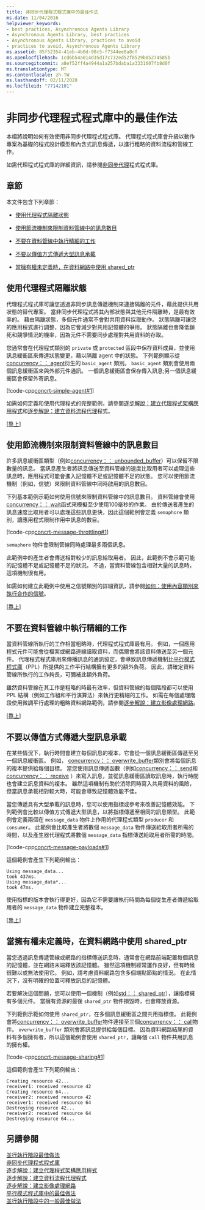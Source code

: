 ```yaml
---
title: 非同步代理程式程式庫中的最佳作法
ms.date: 11/04/2016
helpviewer_keywords:
- best practices, Asynchronous Agents Library
- Asynchronous Agents Library, best practices
- Asynchronous Agents Library, practices to avoid
- practices to avoid, Asynchronous Agents Library
ms.assetid: 85f52354-41eb-4b0d-98c5-f7344ee8a8cf
ms.openlocfilehash: 1cd6b54a014d35d17c732ed52f8529b05274585b
ms.sourcegitcommit: a8ef52ff4a4944a1a257bdaba1a3331607fb8d0f
ms.translationtype: MT
ms.contentlocale: zh-TW
ms.lasthandoff: 02/11/2020
ms.locfileid: "77142101"
---
```

# <a name="best-practices-in-the-asynchronous-agents-library"></a>非同步代理程式程式庫中的最佳作法

本檔將說明如何有效使用非同步代理程式程式庫。 代理程式程式庫會升級以動作專案為基礎的程式設計模型和內含式訊息傳遞，以進行粗略的資料流程和管線工作。

如需代理程式程式庫的詳細資訊，請參閱[非同步代理](../../parallel/concrt/asynchronous-agents-library.md)程式程式庫。

## <a name="top"></a> 章節

本文件包含下列章節：

- [使用代理程式隔離狀態](#isolation)

- [使用節流機制來限制資料管線中的訊息數目](#throttling)

- [不要在資料管線中執行精細的工作](#fine-grained)

- [不要以傳值方式傳遞大型訊息承載](#large-payloads)

- [當擁有權未定義時，在資料網路中使用 shared_ptr](#ownership)

## <a name="isolation"></a>使用代理程式隔離狀態

代理程式程式庫可讓您透過非同步訊息傳遞機制來連接隔離的元件，藉此提供共用狀態的替代專案。 當非同步代理程式將其內部狀態與其他元件隔離時，是最有效率的。 藉由隔離狀態，多個元件通常不會對共用資料採取動作。 狀態隔離可讓您的應用程式進行調整，因為它會減少對共用記憶體的爭用。 狀態隔離也會降低鎖死和競爭情況的機率，因為元件不需要同步處理對共用資料的存取。

您通常會在代理程式類別的 `private` 或 `protected` 區段中保存資料成員，並使用訊息緩衝區來傳達狀態變更，藉以隔離 agent 中的狀態。 下列範例顯示從[concurrency：： agent](../../parallel/concrt/reference/agent-class.md)衍生的 `basic_agent` 類別。 `basic_agent` 類別會使用兩個訊息緩衝區來與外部元件通訊。 一個訊息緩衝區會保存傳入訊息;另一個訊息緩衝區會保留外寄訊息。

[!code-cpp[concrt-simple-agent#1](../../parallel/concrt/codesnippet/cpp/best-practices-in-the-asynchronous-agents-library_1.cpp)]

如需如何定義和使用代理程式的完整範例，請參閱[逐步解說：建立代理程式架構應用程式](../../parallel/concrt/walkthrough-creating-an-agent-based-application.md)和[逐步解說：建立資料流程代理](../../parallel/concrt/walkthrough-creating-a-dataflow-agent.md)程式。

[[靠上](#top)]

## <a name="throttling"></a>使用節流機制來限制資料管線中的訊息數目

許多訊息緩衝區類型（例如[concurrency：： unbounded_buffer](reference/unbounded-buffer-class.md)）可以保留不限數量的訊息。 當訊息產生者將訊息傳送至資料管線的速度比取用者可以處理這些訊息時，應用程式可能會進入記憶體不足或記憶體不足的狀態。 您可以使用節流機制（例如，信號）來限制資料管線中同時啟用的訊息數目。

下列基本範例示範如何使用信號來限制資料管線中的訊息數目。 資料管線會使用[concurrency：： wait](reference/concurrency-namespace-functions.md#wait)函式來模擬至少使用100毫秒的作業。 由於傳送者產生的訊息速度比取用者可以處理這些訊息更快，因此這個範例會定義 `semaphore` 類別，讓應用程式限制作用中訊息的數目。

[!code-cpp[concrt-message-throttling#1](../../parallel/concrt/codesnippet/cpp/best-practices-in-the-asynchronous-agents-library_2.cpp)]

`semaphore` 物件會限制管線同時處理最多兩個訊息。

此範例中的產生者會傳送相對較少的訊息給取用者。 因此，此範例不會示範可能的記憶體不足或記憶體不足的狀況。 不過，當資料管線包含相對大量的訊息時，這項機制很有用。

如需如何建立此範例中使用之信號類別的詳細資訊，請參閱[如何：使用內容類別來執行合作的信號](../../parallel/concrt/how-to-use-the-context-class-to-implement-a-cooperative-semaphore.md)。

[[靠上](#top)]

## <a name="fine-grained"></a>不要在資料管線中執行精細的工作

當資料管線所執行的工作相當粗略時，代理程式程式庫最有用。 例如，一個應用程式元件可能會從檔案或網路連線讀取資料，而偶爾會將該資料傳送至另一個元件。 代理程式程式庫用來傳播訊息的通訊協定，會導致訊息傳遞機制比[平行模式程式庫](../../parallel/concrt/parallel-patterns-library-ppl.md)（PPL）所提供的工作平行結構擁有更多的額外負荷。 因此，請確定資料管線所執行的工作夠長，可彌補此額外負荷。

雖然資料管線在其工作是粗略的時最有效率，但資料管線的每個階段都可以使用 PPL 結構（例如工作組和平行演算法）來執行更精細的工作。 如需在每個處理階段使用微調平行處理的粗略資料網路範例，請參閱[逐步解說：建立影像處理網路](../../parallel/concrt/walkthrough-creating-an-image-processing-network.md)。

[[靠上](#top)]

## <a name="large-payloads"></a>不要以傳值方式傳遞大型訊息承載

在某些情況下，執行時間會建立每個訊息的複本，它會從一個訊息緩衝區傳遞至另一個訊息緩衝區。 例如， [concurrency：： overwrite_buffer](../../parallel/concrt/reference/overwrite-buffer-class.md)類別會將每個訊息的複本提供給每個目標。 當您使用訊息傳遞函數（例如[concurrency：： send](reference/concurrency-namespace-functions.md#send)和[concurrency：： receive](reference/concurrency-namespace-functions.md#receive) ）來寫入訊息，並從訊息緩衝區讀取訊息時，執行時間也會建立訊息資料的複本。 雖然這項機制有助於消除同時寫入共用資料的風險，但當訊息承載相對較大時，可能會導致記憶體效能不佳。

當您傳遞具有大型承載的訊息時，您可以使用指標或參考來改善記憶體效能。 下列範例會比較以傳值方式傳遞大型訊息，以將指標傳遞至相同的訊息類型。 此範例會定義兩個在 `message_data` 物件上作用的代理程式類型 `producer` 和 `consumer`。 此範例會比較產生者將數個 `message_data` 物件傳送給取用者所需的時間，以及產生器代理程式將數個 `message_data` 指標傳送給取用者所需的時間。

[!code-cpp[concrt-message-payloads#1](../../parallel/concrt/codesnippet/cpp/best-practices-in-the-asynchronous-agents-library_3.cpp)]

這個範例會產生下列範例輸出：

```Output
Using message_data...
took 437ms.
Using message_data*...
took 47ms.
```

使用指標的版本會執行得更好，因為它不需要讓執行時間為每個從生產者傳遞給取用者的 `message_data` 物件建立完整複本。

[[靠上](#top)]

## <a name="ownership"></a>當擁有權未定義時，在資料網路中使用 shared_ptr

當您透過訊息傳遞管線或網路的指標傳送訊息時，通常會在網路前端配置每個訊息的記憶體，並在網路末端釋放該記憶體。 雖然這項機制經常運作良好，但有時候很難以或無法使用它。 例如，請考慮資料網路包含多個端點節點的情況。 在此情況下，沒有明確的位置可釋放訊息的記憶體。

若要解決這個問題，您可以使用一個機制（例如[std：： shared_ptr](../../standard-library/shared-ptr-class.md)），讓指標擁有多個元件。 當擁有資源的最後 `shared_ptr` 物件損毀時，也會釋放資源。

下列範例示範如何使用 `shared_ptr`，在多個訊息緩衝區之間共用指標值。 此範例會將[concurrency：： overwrite_buffer](../../parallel/concrt/reference/overwrite-buffer-class.md)物件連接至三個[concurrency：： call](../../parallel/concrt/reference/call-class.md)物件。 `overwrite_buffer` 類別會將訊息提供給每個目標。 因為資料網路結尾的資料有多個擁有者，所以這個範例會使用 `shared_ptr`，讓每個 `call` 物件共用訊息的擁有權。

[!code-cpp[concrt-message-sharing#1](../../parallel/concrt/codesnippet/cpp/best-practices-in-the-asynchronous-agents-library_4.cpp)]

這個範例會產生下列範例輸出：

```Output
Creating resource 42...
receiver1: received resource 42
Creating resource 64...
receiver2: received resource 42
receiver1: received resource 64
Destroying resource 42...
receiver2: received resource 64
Destroying resource 64...
```

## <a name="see-also"></a>另請參閱

[並行執行階段最佳做法](../../parallel/concrt/concurrency-runtime-best-practices.md)<br/>
[非同步代理程式程式庫](../../parallel/concrt/asynchronous-agents-library.md)<br/>
[逐步解說：建立代理程式架構應用程式](../../parallel/concrt/walkthrough-creating-an-agent-based-application.md)<br/>
[逐步解說：建立資料流程代理程式](../../parallel/concrt/walkthrough-creating-a-dataflow-agent.md)<br/>
[逐步解說：建立影像處理網路](../../parallel/concrt/walkthrough-creating-an-image-processing-network.md)<br/>
[平行模式程式庫中的最佳做法](../../parallel/concrt/best-practices-in-the-parallel-patterns-library.md)<br/>
[並行執行階段中的一般最佳做法](../../parallel/concrt/general-best-practices-in-the-concurrency-runtime.md)
